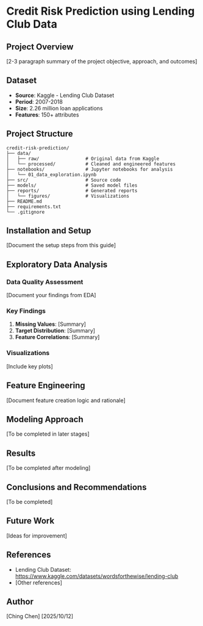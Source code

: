 # Credit Risk Prediction using Lending Club Data

## Project Overview

[2-3 paragraph summary of the project objective, approach, and outcomes]

## Dataset

- **Source**: Kaggle - Lending Club Dataset
- **Period**: 2007-2018
- **Size**: 2.26 million loan applications
- **Features**: 150+ attributes

## Project Structure

```
credit-risk-prediction/
├── data/
│   ├── raw/                 # Original data from Kaggle
│   └── processed/           # Cleaned and engineered features
├── notebooks/               # Jupyter notebooks for analysis
│   └── 01_data_exploration.ipynb
├── src/                     # Source code
├── models/                  # Saved model files
├── reports/                 # Generated reports
│   └── figures/             # Visualizations
├── README.md
├── requirements.txt
└── .gitignore
```

## Installation and Setup

[Document the setup steps from this guide]

## Exploratory Data Analysis

### Data Quality Assessment

[Document your findings from EDA]

### Key Findings

1. **Missing Values**: [Summary]
2. **Target Distribution**: [Summary]
3. **Feature Correlations**: [Summary]

### Visualizations

[Include key plots]

## Feature Engineering

[Document feature creation logic and rationale]

## Modeling Approach

[To be completed in later stages]

## Results

[To be completed after modeling]

## Conclusions and Recommendations

[To be completed]

## Future Work

[Ideas for improvement]

## References

- Lending Club Dataset: https://www.kaggle.com/datasets/wordsforthewise/lending-club
- [Other references]

## Author

[Ching Chen]
[2025/10/12]
